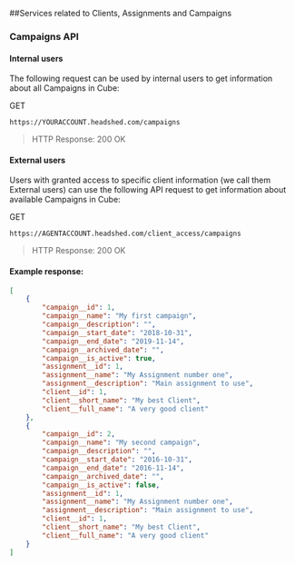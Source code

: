 ##Services related to Clients, Assignments and Campaigns

### Campaigns API
#### Internal users
The following request can be used by internal users to get information about all Campaigns in Cube:

GET
```
https://YOURACCOUNT.headshed.com/campaigns
```
> HTTP Response: 200 OK

#### External users
Users with granted access to specific client information (we call them External users) can use the following API request to get information about available Campaigns in Cube:

GET
```
https://AGENTACCOUNT.headshed.com/client_access/campaigns
```
> HTTP Response: 200 OK

#### Example response:
```json  
[
    {
        "campaign__id": 1,
        "campaign__name": "My first campaign",
        "campaign__description": "",
        "campaign__start_date": "2018-10-31",
        "campaign__end_date": "2019-11-14",
        "campaign__archived_date": "",
        "campaign__is_active": true,
        "assignment__id": 1,
        "assignment__name": "My Assignment number one",
        "assignment__description": "Main assignment to use",
        "client__id": 1,
        "client__short_name": "My best Client",
        "client__full_name": "A very good client"
    },
    {
        "campaign__id": 2,
        "campaign__name": "My second campaign",
        "campaign__description": "",
        "campaign__start_date": "2016-10-31",
        "campaign__end_date": "2016-11-14",
        "campaign__archived_date": "",
        "campaign__is_active": false,
        "assignment__id": 1,
        "assignment__name": "My Assignment number one",
        "assignment__description": "Main assignment to use",
        "client__id": 1,
        "client__short_name": "My best Client",
        "client__full_name": "A very good client"
    }
]
  ```
